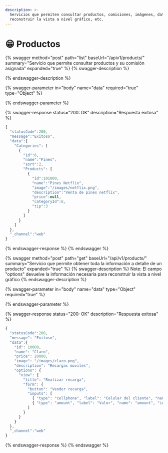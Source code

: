 ```yaml
---
description: >-
  Servicios que permiten consultar productos, comisiones, imágenes, datos para
  reconstruir la vista a nivel gráfico, etc.
---
```


# 😁 Productos

{% swagger method="post" path="list" baseUrl="/apiv1/products/" summary="Servicio que permite consultar productos y su comisión asignada" expanded="true" %}
{% swagger-description %}

{% endswagger-description %}

{% swagger-parameter in="body" name="data" required="true" type="Object" %}

{% endswagger-parameter %}

{% swagger-response status="200: OK" description="Respuesta exitosa" %}
```javascript
{
  "statusCode":200,
  "message":"Exitoso",
  "data":{
    "Categories": [
      {
        "id":6,
        "name":"Pines",
        "sort":2,
        "Products": [
          {
            "id":101000,
            "name":"Pines Netflix",
            "image":"/images/netflix.png",
            "description":"Venta de pines netflix",
            "price":null,
            "categoryId":6,
            "tip":3
          }
        ]
      }
    ]
  },
  "_channel":"web"
}
```
{% endswagger-response %}
{% endswagger %}



{% swagger method="post" path="get" baseUrl="/api/v1/products/" summary="Servicio que permite obtener toda la información a detalle de un producto" expanded="true" %}
{% swagger-description %}
Note: El campo "options" devuelve la información necesaria para reconstruir la vista a nivel gráfico
{% endswagger-description %}

{% swagger-parameter in="body" name="data" type="Object" required="true" %}

{% endswagger-parameter %}

{% swagger-response status="200: OK" description="Respuesta exitosa" %}
```javascript
{
  "statusCode":200,
  "message": "Exitoso",
  "data":{
    "id": 10000,
    "name": "Claro",
    "price": 20000,
    "image": "/images/claro.png",
    "description": "Recargas moviles",
    "options": {
      "view": {
        "title": "Realizar recarga",
        "form": {
          "button": "Vender recarga",
          "inputs": [
            { "type": "cellphone", "label": "Celular del cliente", "name": "customerCellphone", "icon": "cellphone"  },
            { "type": "amount", "label": "Valor", "name": "amount", "icon": "price"  }
          ]
        }
      }
    }
  },
  "_channel":"web"
}
```
{% endswagger-response %}
{% endswagger %}



